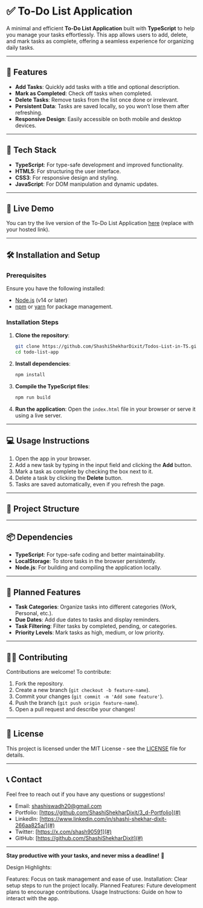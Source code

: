 # ✅ To-Do List Application

A minimal and efficient **To-Do List Application** built with **TypeScript** to help you manage your tasks effortlessly. This app allows users to add, delete, and mark tasks as complete, offering a seamless experience for organizing daily tasks.

---

## 🌟 **Features**

- **Add Tasks**: Quickly add tasks with a title and optional description.
- **Mark as Completed**: Check off tasks when completed.
- **Delete Tasks**: Remove tasks from the list once done or irrelevant.
- **Persistent Data**: Tasks are saved locally, so you won’t lose them after refreshing.
- **Responsive Design**: Easily accessible on both mobile and desktop devices.

---

## 🔧 **Tech Stack**

- **TypeScript**: For type-safe development and improved functionality.
- **HTML5**: For structuring the user interface.
- **CSS3**: For responsive design and styling.
- **JavaScript**: For DOM manipulation and dynamic updates.

---

## 🎨 **Live Demo**

You can try the live version of the To-Do List Application [here](#) (replace with your hosted link).

---

## 🛠️ **Installation and Setup**

### Prerequisites

Ensure you have the following installed:

- [Node.js](https://nodejs.org/) (v14 or later)
- [npm](https://www.npmjs.com/) or [yarn](https://yarnpkg.com/) for package management.

### Installation Steps

1. **Clone the repository**:
    ```bash
    git clone https://github.com/ShashiShekharDixit/Todos-List-in-TS.git
    cd todo-list-app
    ```

2. **Install dependencies**:
    ```bash
    npm install
    ```

3. **Compile the TypeScript files**:
    ```bash
    npm run build
    ```

4. **Run the application**:
    Open the `index.html` file in your browser or serve it using a live server.

---

## 💻 **Usage Instructions**

1. Open the app in your browser.
2. Add a new task by typing in the input field and clicking the **Add** button.
3. Mark a task as complete by checking the box next to it.
4. Delete a task by clicking the **Delete** button.
5. Tasks are saved automatically, even if you refresh the page.

---

## 📁 **Project Structure**


---

## 📦 **Dependencies**

- **TypeScript**: For type-safe coding and better maintainability.
- **LocalStorage**: To store tasks in the browser persistently.
- **Node.js**: For building and compiling the application locally.

---

## 🎯 **Planned Features**

- **Task Categories**: Organize tasks into different categories (Work, Personal, etc.).
- **Due Dates**: Add due dates to tasks and display reminders.
- **Task Filtering**: Filter tasks by completed, pending, or categories.
- **Priority Levels**: Mark tasks as high, medium, or low priority.

---

## 👨‍💻 **Contributing**

Contributions are welcome! To contribute:

1. Fork the repository.
2. Create a new branch (`git checkout -b feature-name`).
3. Commit your changes (`git commit -m 'Add some feature'`).
4. Push the branch (`git push origin feature-name`).
5. Open a pull request and describe your changes!

---

## 📜 **License**

This project is licensed under the MIT License - see the [LICENSE](LICENSE) file for details.

---

## 📞 **Contact**

Feel free to reach out if you have any questions or suggestions!

- Email: shashiswadh20@gmail.com
- Portfolio: [https://github.com/ShashiShekharDixit/3_d-Portfolio](#)
- LinkedIn: [https://www.linkedin.com/in/shashi-shekhar-dixit-266aa825a/](#)
- Twitter: [https://x.com/shash90591](#)
- GitHub: [https://github.com/ShashiShekharDixit](#)

---

**Stay productive with your tasks, and never miss a deadline!** 🎉

Design Highlights:

Features: Focus on task management and ease of use.
Installation: Clear setup steps to run the project locally.
Planned Features: Future development plans to encourage contributions.
Usage Instructions: Guide on how to interact with the app.